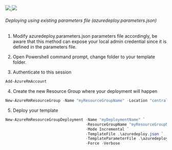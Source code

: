 <a href="https://portal.azure.com/#create/Microsoft.Template/uri/https%3A%2F%2Fraw.githubusercontent.com%2Ftrevorndodds%2FAzure%2Fmaster%2Fvmss-asg-cm-nsg-existing-vnet%2Fazuredeploy.json" target="_blank">
    <img src="http://azuredeploy.net/deploybutton.png"/>
</a>
<a href="http://armviz.io/#/?load=https://raw.githubusercontent.com/trevorndodds/Azure/master/vmss-asg-cm-nsg-existing-vnet/azuredeploy.json" target="_blank">
    <img src="http://armviz.io/visualizebutton.png"/>
</a>


###### Deploying using existing parameters file (azuredeploy.parameters.json)

1. Modify azuredeploy.parameters.json parameters file accordingly, be aware that this method can expose your local admin credential since it is defined in the parameters file.

2. Open Powershell command prompt, change folder to your template folder.

3. Authenticate to this session

  ```powershell
  Add-AzureRmAccount
  ```

4. Create the new Resource Group where your deployment will happen

  ```powershell
  New-AzureRmResourceGroup -Name "myResourceGroupName" -Location "centralus"
  ```

5. Deploy your template

  ```powershell
  New-AzureRmResourceGroupDeployment -Name "myDeploymentName" `
                                     -ResourceGroupName "myResourceGroupName" `
                                     -Mode Incremental `
                                     -TemplateFile .\azuredeploy.json `
                                     -TemplateParameterFile .\azuredeploy.parameters.json `
                                     -Force -Verbose 
